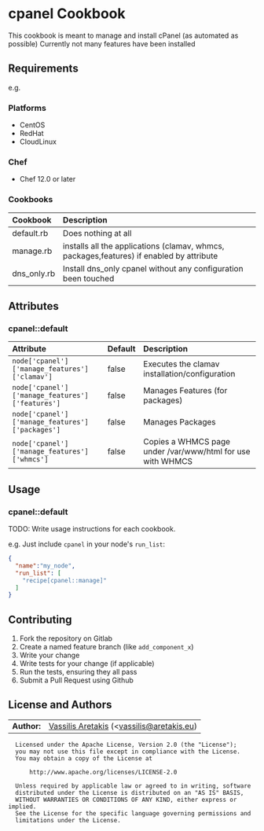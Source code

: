 # cpanel Cookbook

This cookbook is meant to manage and install cPanel (as automated as possible)
Currently not many features have been installed

## Requirements

e.g.
### Platforms

- CentOS
- RedHat
- CloudLinux

### Chef

- Chef 12.0 or later

### Cookbooks

| Cookbook     | Description |
|:-------------|:------------|
| default.rb   | Does nothing at all
| manage.rb    | installs all the applications (clamav, whmcs, packages,features) if enabled by attribute
| dns_only.rb  | Install dns_only cpanel without any configuration been touched

## Attributes


### cpanel::default

| Attribute | Default | Description|
|:----------|:--------|:-----------|
| `node['cpanel']['manage_features']['clamav']` | false | Executes the clamav installation/configuration
| `node['cpanel']['manage_features']['features']` | false | Manages Features (for packages)
| `node['cpanel']['manage_features']['packages']` | false | Manages Packages
| `node['cpanel']['manage_features']['whmcs']` | false | Copies a WHMCS page under /var/www/html for use with WHMCS

## Usage

### cpanel::default

TODO: Write usage instructions for each cookbook.

e.g.
Just include `cpanel` in your node's `run_list`:

```json
{
  "name":"my_node",
  "run_list": [
    "recipe[cpanel::manage]"
  ]
}
```

## Contributing

1. Fork the repository on Gitlab
2. Create a named feature branch (like `add_component_x`)
3. Write your change
4. Write tests for your change (if applicable)
5. Run the tests, ensuring they all pass
6. Submit a Pull Request using Github

## License and Authors
|                      |                                          |
|:---------------------|:-----------------------------------------|
| **Author:**          | [Vassilis Aretakis](https://gitlab.com/billias) (<vassilis@aretakis.eu)




      Licensed under the Apache License, Version 2.0 (the "License");
      you may not use this file except in compliance with the License.
      You may obtain a copy of the License at

          http://www.apache.org/licenses/LICENSE-2.0

      Unless required by applicable law or agreed to in writing, software
      distributed under the License is distributed on an "AS IS" BASIS,
      WITHOUT WARRANTIES OR CONDITIONS OF ANY KIND, either express or implied.
      See the License for the specific language governing permissions and
      limitations under the License.
